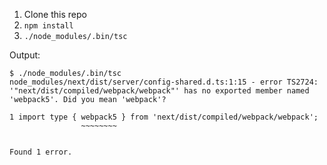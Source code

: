 1. Clone this repo
2. `npm install`
3. `./node_modules/.bin/tsc`

Output:

```
$ ./node_modules/.bin/tsc 
node_modules/next/dist/server/config-shared.d.ts:1:15 - error TS2724: '"next/dist/compiled/webpack/webpack"' has no exported member named 'webpack5'. Did you mean 'webpack'?

1 import type { webpack5 } from 'next/dist/compiled/webpack/webpack';
                ~~~~~~~~


Found 1 error.
```